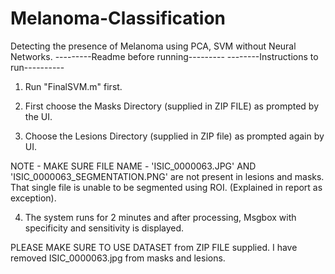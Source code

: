 # Melanoma-Classification
Detecting the presence of Melanoma using PCA, SVM without Neural Networks. 
---------Readme before running---------
--------Instructions to run----------


1. Run "FinalSVM.m" first.

2. First choose the Masks Directory (supplied in ZIP FILE) as prompted by the UI.

3. Choose the Lesions Directory (supplied in ZIP file) as prompted again by UI.

NOTE - MAKE SURE FILE NAME - 'ISIC_0000063.JPG' AND 'ISIC_0000063_SEGMENTATION.PNG' are not present in lesions and masks.
That single file is unable to be segmented using ROI. (Explained in report as exception).

4. The system runs for 2 minutes and after processing, Msgbox with specificity and sensitivity is displayed.

PLEASE MAKE SURE TO USE DATASET from ZIP FILE supplied. 
I have removed ISIC_0000063.jpg from masks and lesions.
